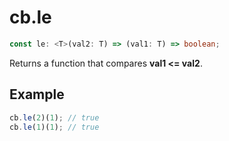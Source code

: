 # cb.le

```ts
const le: <T>(val2: T) => (val1: T) => boolean;
```

Returns a function that compares **val1 <= val2**.

## Example

```ts
cb.le(2)(1); // true
cb.le(1)(1); // true
```
